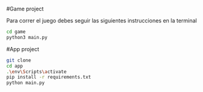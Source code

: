 #Game project

Para correr el juego debes seguir las siguientes instrucciones en la terminal

```sh
cd game
python3 main.py
```

#App project 
```sh
git clone
cd app
.\env\Scripts\activate
pip install -r requirements.txt
python main.py 
```